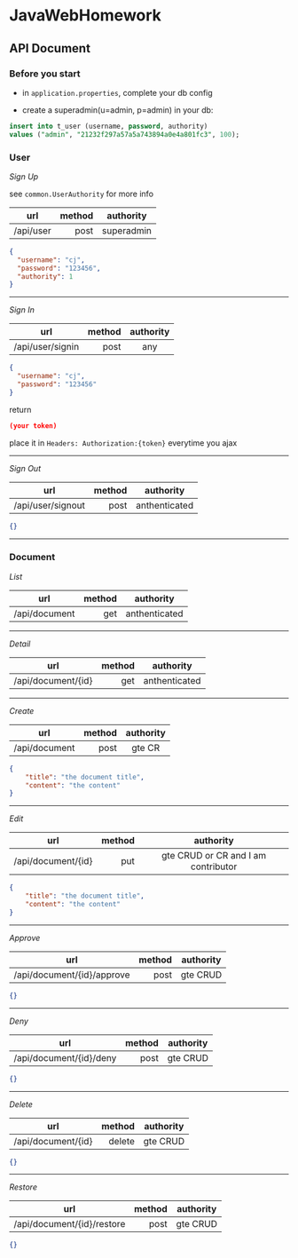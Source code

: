 # JavaWebHomework

## API Document
### Before you start
- in `application.properties`, complete your db config  

- create a superadmin(u=admin, p=admin) in your db:
```sql
insert into t_user (username, password, authority) 
values ("admin", "21232f297a57a5a743894a0e4a801fc3", 100);
```

### User
*Sign Up*

see `common.UserAuthority` for more info

| url        | method   |  authority  |
| --------   | -----:  | :----:  |
| /api/user     | post |   superadmin     |

```json
{
  "username": "cj",
  "password": "123456",
  "authority": 1
}
```

----

*Sign In*

| url        | method   |  authority  |
| --------   | -----:  | :----:  |
| /api/user/signin     | post |   any     |

```json
{
  "username": "cj",
  "password": "123456"
}
```
return
```json
(your token)
```
place it in `Headers: Authorization:{token}` everytime you ajax

----
*Sign Out*

| url        | method   |  authority  |
| --------   | -----:  | :----:  |
| /api/user/signout     | post |   anthenticated     |

```json
{}
```
----
### Document

*List*

| url        | method   |  authority  |
| --------   | -----:  | :----:  |
| /api/document     | get |   anthenticated     |


---- 

*Detail*

| url        | method   |  authority  |
| --------   | -----:  | :----:  |
| /api/document/{id}     | get |   anthenticated     |


---- 

*Create*

| url        | method   |  authority  |
| --------   | -----:  | :----:  |
| /api/document     | post |   gte CR    |
```json
{
    "title": "the document title",
    "content": "the content"
}
```

---- 

*Edit*

| url        | method   |  authority  |
| --------   | -----:  | :----:  |
| /api/document/{id}     | put |   gte CRUD or CR and I am contributor     |
```json
{
    "title": "the document title",
    "content": "the content"
}
```

---- 

*Approve*

| url        | method   |  authority  |
| --------   | -----:  | :----:  |
| /api/document/{id}/approve     | post |   gte CRUD     |
```json
{}
```

---- 

*Deny*

| url        | method   |  authority  |
| --------   | -----:  | :----:  |
| /api/document/{id}/deny     | post |   gte CRUD     |
```json
{}
```


---- 

*Delete*

| url        | method   |  authority  |
| --------   | -----:  | :----:  |
| /api/document/{id}     | delete |   gte CRUD     |
```json
{}
```


---- 

*Restore*

| url        | method   |  authority  |
| --------   | -----:  | :----:  |
| /api/document/{id}/restore     | post |   gte CRUD     |
```json
{}
```
